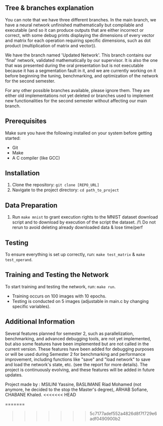 ## Tree & branches explanation

  You can note that we have three different branches. In the main branch, we have a neural network unfinished mathematically but compilable and executable (and so it can produce outputs that are either incorrect or correct, with some debug prints displaying the dimensions of every vector and matrix for each operation requiring specific dimensions, such as dot product (multiplication of matrix and vector)).

We have the branch named 'Updated Network'. This branch contains our 'final' network, validated mathematically by our supervisor. It is also the one that was presented during the oral presentation but is not executable because it has a segmentation fault in it, and we are currently working on it before beginning the tuning, benchmarking, and optimization of the network for the second semester.

For any other possible branches available, please ignore them. They are either old implementations not yet deleted or branches used to implement new functionalities for the second semester without affecting our main branch.

## Prerequisites

Make sure you have the following installed on your system before getting started:

- Git
- Make
- A C compiler (like GCC)

## Installation

1. Clone the repository: `git clone [REPO_URL]`
2. Navigate to the project directory: `cd path_to_project`

## Data Preparation

1. Run `make mnist` to grant execution rights to the MNIST dataset download script and to download by execution of the script the dataset. /!\ Do not rerun to avoid deleting already downloaded data & lose time/perf

## Testing

To ensure everything is set up correctly, run: `make test_matrix` & `make test_operand`.

## Training and Testing the Network

To start training and testing the network, run: `make run`.

- Training occurs on 100 images with 10 epochs.
- Testing is conducted on 5 images (adjustable in main.c by changing specific variables).

## Additional Information

Several features planned for semester 2, such as parallelization, benchmarking, and advanced debugging tools, are not yet implemented, but also some features have been implemented but are not called in the current version. These features have been added for debugging purposes or will be used during Semester 2 for benchmarking and performance improvement, including functions like "save" and "load network" to save and load the network's state, etc. (see the report for more details).
The project is continuously evolving, and these features will be added in future updates.

Project made by : 
MSILINI Yassine,
BASLIMANE Riad Mohamed (not anymore, he decided to the stop the Master's degree),
ARHAB Sofiane,
CHABANE Khaled.
<<<<<<< HEAD

=======
>>>>>>> 5c7177adef552a4826d8f7f729e6adf0490900b2
